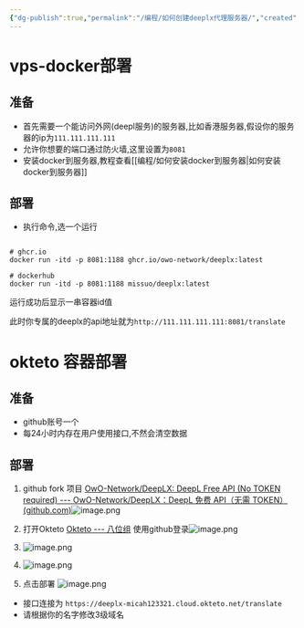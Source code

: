 ```yaml
---
{"dg-publish":true,"permalink":"/编程/如何创建deeplx代理服务器/","created":"","updated":""}
---
```



# vps-docker部署

## 准备

- 首先需要一个能访问外网(deepl服务)的服务器,比如香港服务器,假设你的服务器的ip为`111.111.111.111`
- 允许你想要的端口通过防火墙,这里设置为`8081`
- 安装docker到服务器,教程查看[[编程/如何安装docker到服务器\|如何安装docker到服务器]]

## 部署

- 执行命令,选一个运行

```shell

# ghcr.io
docker run -itd -p 8081:1188 ghcr.io/owo-network/deeplx:latest

# dockerhub
docker run -itd -p 8081:1188 missuo/deeplx:latest

```

运行成功后显示一串容器id值

此时你专属的deeplx的api地址就为`http://111.111.111.111:8081/translate`

# okteto 容器部署

## 准备

- github账号一个
- 每24小时内存在用户使用接口,不然会清空数据

## 部署

1. github fork 项目 [OwO-Network/DeepLX: DeepL Free API (No TOKEN required) --- OwO-Network/DeepLX：DeepL 免费 API（无需 TOKEN） (github.com)](https://github.com/OwO-Network/DeepLX)![image.png](https://www.ake1.com/mkoss/2023-07-13/d79046d6.png)

2. 打开Okteto [Okteto --- 八位组](https://cloud.okteto.com/login) 使用github登录![image.png](https://www.ake1.com/mkoss/2023-07-13/1289d000.png)

3. ![image.png](https://www.ake1.com/mkoss/2023-07-13/d3c0c5b6.png)

4. ![image.png](https://www.ake1.com/mkoss/2023-07-13/09be1304.png)

5. 点击部署 ![image.png](https://www.ake1.com/mkoss/2023-07-13/46ccb24b.png)


- 接口连接为 `https://deeplx-micah123321.cloud.okteto.net/translate`
- 请根据你的名字修改3级域名